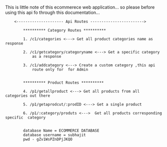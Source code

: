 This is little note of this ecommerece web application...
so please before using this api fo through this documentation...

        <--------------------- Api Routes ------------------------>

            ********** Category Routes **********

            1. /c1/categories <---> Get all product categories name as response

            2. /c1/getcategory/categoryname <---> Get a specific category 
                as a response 

            3. /c1/addcategory <---> Create a custom category ,this api 
                route only for  for Admin
            

            ********** Product Routes **********

            4. /p1/getallproduct <---> Get all products from all categories out there
            
            5. /p1/getaprodcut/:prodID <---> Get a single product 

            6. /p1/:category/produts <--->  Get all products corresponding specific  category
            
            
            database Name = ECOMMERCE DATABASE
            database username = subhajit
            pwd - gZv1WsPZnDPjJKQO 